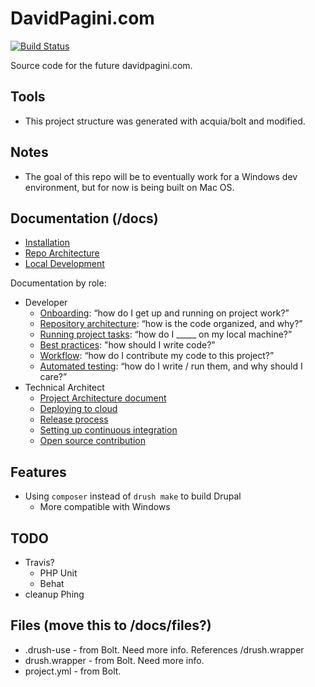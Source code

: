 # DavidPagini.com

[![Build Status](https://travis-ci.org/dpagini/davidpagini.svg?branch=master)](https://travis-ci.org/dpagini/davidpagini)

Source code for the future davidpagini.com.

## Tools
* This project structure was generated with acquia/bolt and modified.

## Notes
* The goal of this repo will be to eventually work for a Windows dev environment, but for now is being built on Mac OS.

## Documentation (/docs)
* [Installation](docs/installation.md)
* [Repo Architecture](docs/architecture.md)
* [Local Development](docs/local-development.md)

Documentation by role:

* Developer
    * [Onboarding](readme/onboarding.md): “how do I get up and running on project work?”
    * [Repository architecture](readme/repo-architecture.md): “how is the code organized, and why?”
    * [Running project tasks](readme/project-tasks.md): “how do I _____ on my local machine?”
    * [Best practices](readme/best-practices.md): "how should I write code?"
    * [Workflow](readme/dev-workflow.md): “how do I contribute my code to this project?”
    * [Automated testing](tests/README.md): “how do I write / run them, and why should I care?”
* Technical Architect
    * [Project Architecture document](readme/architecture.md)
    * [Deploying to cloud](readme/deploy.md)
    * [Release process](readme/release-process.md)
    * [Setting up continuous integration](build/README.md#ci)
    * [Open source contribution](readme/os-contribution.md)

## Features
* Using `composer` instead of `drush make` to build Drupal
  * More compatible with Windows

## TODO
* Travis?
  * PHP Unit
  * Behat
* cleanup Phing

## Files (move this to /docs/files?)
* .drush-use - from Bolt. Need more info. References /drush.wrapper
* drush.wrapper - from Bolt. Need more info.
* project.yml - from Bolt.
